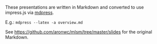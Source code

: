 These presentations are written in Markdown and converted to use impress.js via [mdpress](https://github.com/egonSchiele/mdpress).

E.g.: 
`mdpress --latex -a overview.md`

See <https://github.com/aronwc/mlsm/tree/master/slides> for the original Markdown.



